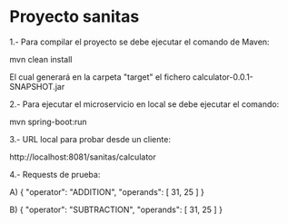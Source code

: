 # Proyecto sanitas

1.- Para compilar el proyecto se debe ejecutar el comando de Maven:

mvn clean install

El cual generará en la carpeta "target" el fichero calculator-0.0.1-SNAPSHOT.jar

2.- Para ejecutar el microservicio en local se debe ejecutar el comando:

mvn spring-boot:run

3.- URL local para probar desde un cliente:

http://localhost:8081/sanitas/calculator

4.- Requests de prueba:

A) {
"operator": "ADDITION",
"operands": [
31,
25
]
}

B) {
"operator": "SUBTRACTION",
"operands": [
31,
25
]
}